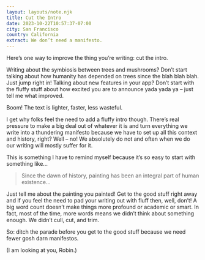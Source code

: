 ```yaml
---
layout: layouts/note.njk
title: Cut the Intro
date: 2023-10-22T10:57:37-07:00
city: San Francisco
country: California
extract: We don’t need a manifesto.
---
```


Here’s one way to improve the thing you’re writing: cut the intro. 

Writing about the symbiosis between trees and mushrooms? Don’t start talking about how humanity has depended on trees since the blah blah blah. Just jump right in! Talking about new features in your app? Don’t start with the fluffy stuff about how excited you are to announce yada yada ya – just tell me what improved. 

Boom! The text is lighter, faster, less wasteful.

I get why folks feel the need to add a fluffy intro though. There’s real pressure to make a big deal out of whatever it is and turn everything we write into a thundering manifesto because we have to set up all this context and history, right? Well – no! We absolutely do not and often when we do our writing will mostly suffer for it. 

This is something I have to remind myself because it’s so easy to start with something like... 

> Since the dawn of history, painting has been an integral part of human existence...

Just tell me about the painting you painted! Get to the good stuff right away and if you feel the need to pad your writing out with fluff then, well, don’t! A big word count doesn’t make things more profound or academic or smart. In fact, most of the time, more words means we didn’t think about something enough. We didn’t cull, cut, and trim.

So: ditch the parade before you get to the good stuff because we need fewer gosh darn manifestos.

(I am looking at you, Robin.)